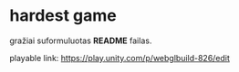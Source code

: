 # hardest game
gražiai suformuluotas **README** failas.

playable link: https://play.unity.com/p/webglbuild-826/edit
